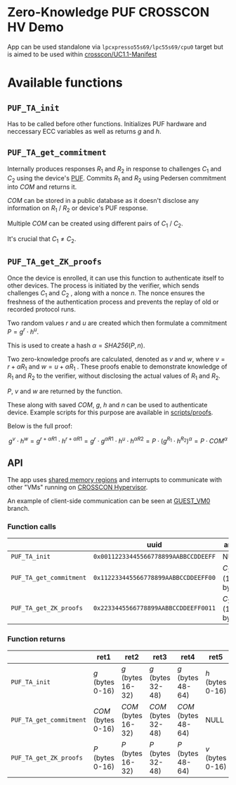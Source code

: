 # Zero-Knowledge PUF CROSSCON HV Demo

App can be used standalone via `lpcxpresso55s69/lpc55s69/cpu0` target but is
aimed to be used within
[crosscon/UC1.1-Manifest](https://github.com/crosscon/UC1.1-Manifest#)

# Available functions

## `PUF_TA_init`

Has to be called before other functions. Initializes PUF hardware and neccessary
ECC variables as well as returns $g$ and $h$.

## `PUF_TA_get_commitment`

Internally produces responses $R_1$ and $R_2$ in response to challenges $C_1$ and
$C_2$ using the device's [PUF](https://en.wikipedia.org/wiki/Physical_unclonable_function).
Commits $R_1$ and $R_2$ using Pedersen commitment into $\textit{COM}$ and returns it.

$\textit{COM}$ can be stored in a public database as it doesn't disclose any information
on $R_1$ / $R_2$ or device's PUF response.

Multiple $\textit{COM}$ can be created using different pairs of $C_1$ / $C_2$.

It's crucial that $C_1 \neq C_2$.

## `PUF_TA_get_ZK_proofs`

Once the device is enrolled, it can use this function to authenticate itself to other
devices. The process is initiated by the verifier, which sends
challenges $C_1$ and $C_2$ , along with a nonce $n$. The nonce ensures the
freshness of the authentication process and prevents the replay of old or recorded
protocol runs.

Two random values $r$ and $u$ are created which then formulate a commitment
$P=g^r \cdot h^u$.

This is used to create a hash $\alpha = \textit{SHA256}(P, n)$.

Two zero-knowledge proofs are calculated, denoted as $v$ and $w$, where
$v = r + \alpha R_1$ and $w = u + \alpha R_1$ . These proofs enable to demonstrate
knowledge of $R_1$ and $R_2$ to the verifier, without disclosing the actual values of
$R_1$ and $R_2$.

$P$, $v$ and $w$ are returned by the function.

These along with saved $\textit{COM}$, $g$, $h$ and $n$ can be used to authenticate device.
Example scripts for this purpose are available in [scripts/proofs](./scripts/proofs).

Below is the full proof:

$$
g^v \cdot h^w = g^{r+\alpha R1} \cdot h^{r+\alpha R1} = g^r \cdot g^{\alpha R1} \cdot h^u \cdot h^{\alpha R2} = P \cdot (g^{R_1} \cdot h^{R_2})^{\alpha} = P \cdot \textit{COM}^{\alpha}
$$

## API

The app uses [shared memory regions](./application/src/crosscon_hv/crosscon_hv_config.h)
and interrupts to communicate with other "VMs" running on
[CROSSCON Hypervisor](https://github.com/crosscon/CROSSCON-Hypervisor/tree/main).

An example of client-side communication can be seen at [GUEST_VM0](https://github.com/crosscon/ZK-PUF-Zephyr-Demo/tree/GUEST_VM0)
branch.

### Function calls

|                         | uuid                                 | arg1            | arg2            | arg3            | arg4 | arg5 | arg6 | arg7 | arg8 | arg9 | arg10 | arg11 | arg12 |
|-------------------------|--------------------------------------|-----------------|-----------------|-----------------|------|------|------|------|------|------|-------|-------|-------|
| `PUF_TA_init`           | `0x00112233445566778899AABBCCDDEEFF` | NULL            | NULL            | NULL            | NULL | NULL | NULL | NULL | NULL | NULL | NULL  | NULL  | NULL  |
| `PUF_TA_get_commitment` | `0x112233445566778899AABBCCDDEEFF00` | $C_1$ (16-byte) | $C_1$ (16-byte) | NULL            | NULL | NULL | NULL | NULL | NULL | NULL | NULL  | NULL  | NULL  |
| `PUF_TA_get_ZK_proofs`  | `0x2233445566778899AABBCCDDEEFF0011` | $C_2$ (16-byte) | $C_2$ (16-byte) | Nonce (16-byte) | NULL | NULL | NULL | NULL | NULL | NULL | NULL  | NULL  | NULL  |

### Function returns

|                         | ret1                        | ret2                         | ret3                         | ret4                         | ret5             | ret6              | ret7              | ret8              | ret9             | ret10             | ret11             | ret12             |
|-------------------------|-----------------------------|------------------------------|------------------------------|------------------------------|------------------|-------------------|-------------------|-------------------|------------------|-------------------|-------------------|-------------------|
| `PUF_TA_init`           | $g$ (bytes 0-16)            | $g$ (bytes 16-32)            | $g$ (bytes 32-48)            | $g$ (bytes 48-64)            | $h$ (bytes 0-16) | $h$ (bytes 16-32) | $h$ (bytes 32-48) | $h$ (bytes 48-64) | NULL             | NULL              | NULL              | NULL              |
| `PUF_TA_get_commitment` | $\textit{COM}$ (bytes 0-16) | $\textit{COM}$ (bytes 16-32) | $\textit{COM}$ (bytes 32-48) | $\textit{COM}$ (bytes 48-64) | NULL             | NULL              | NULL              | NULL              | NULL             | NULL              | NULL              | NULL              |
| `PUF_TA_get_ZK_proofs`  | $P$ (bytes 0-16)            | $P$ (bytes 16-32)            | $P$ (bytes 32-48)            | $P$ (bytes 48-64)            | $v$ (bytes 0-16) | $v$ (bytes 16-32) | $v$ (bytes 32-48) | $v$ (bytes 48-64) | $w$ (bytes 0-16) | $w$ (bytes 16-32) | $w$ (bytes 32-48) | $w$ (bytes 48-64) |
